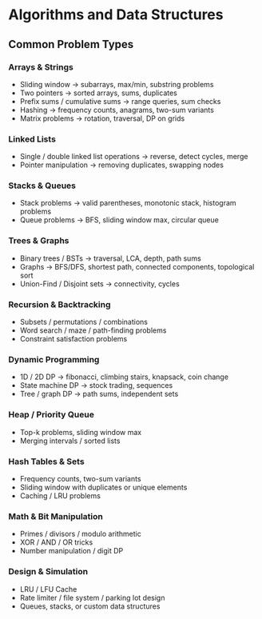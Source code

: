 # Algorithms and Data Structures

## Common Problem Types

### Arrays & Strings

* Sliding window → subarrays, max/min, substring problems
* Two pointers → sorted arrays, sums, duplicates
* Prefix sums / cumulative sums → range queries, sum checks
* Hashing → frequency counts, anagrams, two-sum variants
* Matrix problems → rotation, traversal, DP on grids

### Linked Lists

* Single / double linked list operations → reverse, detect cycles, merge
* Pointer manipulation → removing duplicates, swapping nodes

### Stacks & Queues

* Stack problems → valid parentheses, monotonic stack, histogram problems
* Queue problems → BFS, sliding window max, circular queue

### Trees & Graphs

* Binary trees / BSTs → traversal, LCA, depth, path sums
* Graphs → BFS/DFS, shortest path, connected components, topological sort
* Union-Find / Disjoint sets → connectivity, cycles

### Recursion & Backtracking

* Subsets / permutations / combinations
* Word search / maze / path-finding problems
* Constraint satisfaction problems

### Dynamic Programming

* 1D / 2D DP → fibonacci, climbing stairs, knapsack, coin change
* State machine DP → stock trading, sequences
* Tree / graph DP → path sums, independent sets

### Heap / Priority Queue

* Top-k problems, sliding window max
* Merging intervals / sorted lists

### Hash Tables & Sets

* Frequency counts, two-sum variants
* Sliding window with duplicates or unique elements
* Caching / LRU problems

### Math & Bit Manipulation

* Primes / divisors / modulo arithmetic
* XOR / AND / OR tricks
* Number manipulation / digit DP

### Design & Simulation

* LRU / LFU Cache
* Rate limiter / file system / parking lot design
* Queues, stacks, or custom data structures
